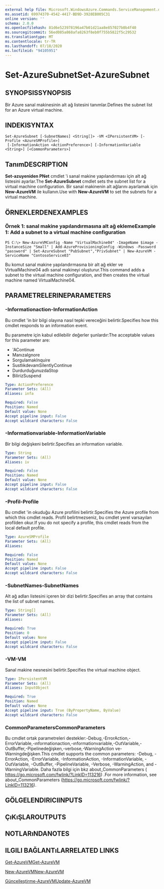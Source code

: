 ```yaml
---
external help file: Microsoft.WindowsAzure.Commands.ServiceManagement.dll-Help.xml
ms.assetid: 69974370-4542-4417-BD9D-3928EB005C31
online version: ''
schema: 2.0.0
ms.openlocfilehash: 81d6e523978196a47b01d21aa8e857027b0b4f40
ms.sourcegitcommit: 56ed085a868afa8263f8eb0f755b5822f5c29532
ms.translationtype: MT
ms.contentlocale: tr-TR
ms.lasthandoff: 07/18/2020
ms.locfileid: "94105951"
---
```

# <span data-ttu-id="fabd7-101">Set-AzureSubnet</span><span class="sxs-lookup"><span data-stu-id="fabd7-101">Set-AzureSubnet</span></span>

## <span data-ttu-id="fabd7-102">SYNOPSIS</span><span class="sxs-lookup"><span data-stu-id="fabd7-102">SYNOPSIS</span></span>
<span data-ttu-id="fabd7-103">Bir Azure sanal makinesinin alt ağ listesini tanımlar.</span><span class="sxs-lookup"><span data-stu-id="fabd7-103">Defines the subnet list for an Azure virtual machine.</span></span>

## <span data-ttu-id="fabd7-104">INDEKI</span><span class="sxs-lookup"><span data-stu-id="fabd7-104">SYNTAX</span></span>

```
Set-AzureSubnet [-SubnetNames] <String[]> -VM <IPersistentVM> [-Profile <AzureSMProfile>]
 [-InformationAction <ActionPreference>] [-InformationVariable <String>] [<CommonParameters>]
```

## <span data-ttu-id="fabd7-105">Tanım</span><span class="sxs-lookup"><span data-stu-id="fabd7-105">DESCRIPTION</span></span>
<span data-ttu-id="fabd7-106">**Set-azuyeniden PNet** cmdlet 'i sanal makine yapılandırması için alt ağ listesini ayarlar.</span><span class="sxs-lookup"><span data-stu-id="fabd7-106">The **Set-AzureSubnet** cmdlet sets the subnet list for a virtual machine configuration.</span></span>
<span data-ttu-id="fabd7-107">Bir sanal makinenin alt ağlarını ayarlamak için **New-AzureVM** ile kullanın.</span><span class="sxs-lookup"><span data-stu-id="fabd7-107">Use with **New-AzureVM** to set the subnets for a virtual machine.</span></span>

## <span data-ttu-id="fabd7-108">ÖRNEKLERDEN</span><span class="sxs-lookup"><span data-stu-id="fabd7-108">EXAMPLES</span></span>

### <span data-ttu-id="fabd7-109">Örnek 1: sanal makine yapılandırmasına alt ağ ekleme</span><span class="sxs-lookup"><span data-stu-id="fabd7-109">Example 1: Add a subnet to a virtual machine configuration</span></span>
```
PS C:\> New-AzureVMConfig -Name "VirtualMachine04" -ImageName $image -InstanceSize "Small" | Add-AzureProvisioningConfig -Windows -Password "password" | Set-AzureSubnet "PubSubnet","PrivSubnet" | New-AzureVM -ServiceName "ContosoService03"
```

<span data-ttu-id="fabd7-110">Bu komut sanal makine yapılandırmasına bir alt ağ ekler ve VirtualMachine04 adlı sanal makineyi oluşturur.</span><span class="sxs-lookup"><span data-stu-id="fabd7-110">This command adds a subnet to the virtual machine configuration, and then creates the virtual machine named VirtualMachine04.</span></span>

## <span data-ttu-id="fabd7-111">PARAMETRELERINE</span><span class="sxs-lookup"><span data-stu-id="fabd7-111">PARAMETERS</span></span>

### <span data-ttu-id="fabd7-112">-Informationaction</span><span class="sxs-lookup"><span data-stu-id="fabd7-112">-InformationAction</span></span>
<span data-ttu-id="fabd7-113">Bu cmdlet 'in bir bilgi olayına nasıl tepki vereceğini belirtir.</span><span class="sxs-lookup"><span data-stu-id="fabd7-113">Specifies how this cmdlet responds to an information event.</span></span>

<span data-ttu-id="fabd7-114">Bu parametre için kabul edilebilir değerler şunlardır:</span><span class="sxs-lookup"><span data-stu-id="fabd7-114">The acceptable values for this parameter are:</span></span>

- <span data-ttu-id="fabd7-115">'A</span><span class="sxs-lookup"><span data-stu-id="fabd7-115">Continue</span></span>
- <span data-ttu-id="fabd7-116">Manıza</span><span class="sxs-lookup"><span data-stu-id="fabd7-116">Ignore</span></span>
- <span data-ttu-id="fabd7-117">Sorgulamak</span><span class="sxs-lookup"><span data-stu-id="fabd7-117">Inquire</span></span>
- <span data-ttu-id="fabd7-118">Sustlıkdevam</span><span class="sxs-lookup"><span data-stu-id="fabd7-118">SilentlyContinue</span></span>
- <span data-ttu-id="fabd7-119">Durdurduğunuzda</span><span class="sxs-lookup"><span data-stu-id="fabd7-119">Stop</span></span>
- <span data-ttu-id="fabd7-120">Biliriz</span><span class="sxs-lookup"><span data-stu-id="fabd7-120">Suspend</span></span>

```yaml
Type: ActionPreference
Parameter Sets: (All)
Aliases: infa

Required: False
Position: Named
Default value: None
Accept pipeline input: False
Accept wildcard characters: False
```

### <span data-ttu-id="fabd7-121">-Informationvariable</span><span class="sxs-lookup"><span data-stu-id="fabd7-121">-InformationVariable</span></span>
<span data-ttu-id="fabd7-122">Bir bilgi değişkeni belirtir.</span><span class="sxs-lookup"><span data-stu-id="fabd7-122">Specifies an information variable.</span></span>

```yaml
Type: String
Parameter Sets: (All)
Aliases: iv

Required: False
Position: Named
Default value: None
Accept pipeline input: False
Accept wildcard characters: False
```

### <span data-ttu-id="fabd7-123">-Profil</span><span class="sxs-lookup"><span data-stu-id="fabd7-123">-Profile</span></span>
<span data-ttu-id="fabd7-124">Bu cmdlet 'in okuduğu Azure profilini belirtir.</span><span class="sxs-lookup"><span data-stu-id="fabd7-124">Specifies the Azure profile from which this cmdlet reads.</span></span>
<span data-ttu-id="fabd7-125">Profil belirtmezseniz, bu cmdlet yerel varsayılan profilden okur.</span><span class="sxs-lookup"><span data-stu-id="fabd7-125">If you do not specify a profile, this cmdlet reads from the local default profile.</span></span>

```yaml
Type: AzureSMProfile
Parameter Sets: (All)
Aliases: 

Required: False
Position: Named
Default value: None
Accept pipeline input: False
Accept wildcard characters: False
```

### <span data-ttu-id="fabd7-126">-SubnetNames</span><span class="sxs-lookup"><span data-stu-id="fabd7-126">-SubnetNames</span></span>
<span data-ttu-id="fabd7-127">Alt ağ adları listesini içeren bir dizi belirtir.</span><span class="sxs-lookup"><span data-stu-id="fabd7-127">Specifies an array that contains the list of subnet names.</span></span>

```yaml
Type: String[]
Parameter Sets: (All)
Aliases: 

Required: True
Position: 0
Default value: None
Accept pipeline input: False
Accept wildcard characters: False
```

### <span data-ttu-id="fabd7-128">-VM</span><span class="sxs-lookup"><span data-stu-id="fabd7-128">-VM</span></span>
<span data-ttu-id="fabd7-129">Sanal makine nesnesini belirtir.</span><span class="sxs-lookup"><span data-stu-id="fabd7-129">Specifies the virtual machine object.</span></span>

```yaml
Type: IPersistentVM
Parameter Sets: (All)
Aliases: InputObject

Required: True
Position: Named
Default value: None
Accept pipeline input: True (ByPropertyName, ByValue)
Accept wildcard characters: False
```

### <span data-ttu-id="fabd7-130">CommonParameters</span><span class="sxs-lookup"><span data-stu-id="fabd7-130">CommonParameters</span></span>
<span data-ttu-id="fabd7-131">Bu cmdlet ortak parametreleri destekler:-Debug,-ErrorAction,-ErrorVariable,-ınformationaction,-ınformationvariable,-OutVariable,-OutBuffer,-Pipelinedeğişken,-verbose,-WarningAction ve-Warningdeğişken.</span><span class="sxs-lookup"><span data-stu-id="fabd7-131">This cmdlet supports the common parameters: -Debug, -ErrorAction, -ErrorVariable, -InformationAction, -InformationVariable, -OutVariable, -OutBuffer, -PipelineVariable, -Verbose, -WarningAction, and -WarningVariable.</span></span> <span data-ttu-id="fabd7-132">Daha fazla bilgi için bkz about_CommonParameters ( https://go.microsoft.com/fwlink/?LinkID=113216) .</span><span class="sxs-lookup"><span data-stu-id="fabd7-132">For more information, see about_CommonParameters (https://go.microsoft.com/fwlink/?LinkID=113216).</span></span>

## <span data-ttu-id="fabd7-133">GÖLGELENDIRICI</span><span class="sxs-lookup"><span data-stu-id="fabd7-133">INPUTS</span></span>

## <span data-ttu-id="fabd7-134">ÇıKıŞLAR</span><span class="sxs-lookup"><span data-stu-id="fabd7-134">OUTPUTS</span></span>

## <span data-ttu-id="fabd7-135">NOTLARıNDA</span><span class="sxs-lookup"><span data-stu-id="fabd7-135">NOTES</span></span>

## <span data-ttu-id="fabd7-136">ILGILI BAĞLANTıLAR</span><span class="sxs-lookup"><span data-stu-id="fabd7-136">RELATED LINKS</span></span>

[<span data-ttu-id="fabd7-137">Get-AzureVM</span><span class="sxs-lookup"><span data-stu-id="fabd7-137">Get-AzureVM</span></span>](./Get-AzureVM.md)

[<span data-ttu-id="fabd7-138">New-AzureVM</span><span class="sxs-lookup"><span data-stu-id="fabd7-138">New-AzureVM</span></span>](./New-AzureVM.md)

[<span data-ttu-id="fabd7-139">Güncelleştirme-AzureVM</span><span class="sxs-lookup"><span data-stu-id="fabd7-139">Update-AzureVM</span></span>](./Update-AzureVM.md)


